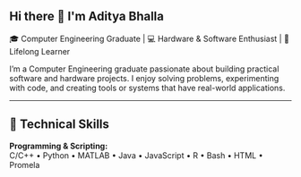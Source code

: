 ## Hi there 👋 I'm Aditya Bhalla

🎓 Computer Engineering Graduate | 💻 Hardware & Software Enthusiast | 🚀 Lifelong Learner  

I’m a Computer Engineering graduate passionate about building practical software and hardware projects. I enjoy solving problems, experimenting with code, and creating tools or systems that have real-world applications.

---
## 🔧 Technical Skills

**Programming & Scripting:**  
C/C++ • Python • MATLAB • Java • JavaScript • R • Bash • HTML • Promela
<!--
**adityabhalla-dev/adityabhalla-dev** is a ✨ _special_ ✨ repository because its `README.md` (this file) appears on your GitHub profile.

Here are some ideas to get you started:

- 🔭 I’m currently working on ...
- 🌱 I’m currently learning ...
- 👯 I’m looking to collaborate on ...
- 🤔 I’m looking for help with ...
- 💬 Ask me about ...
- 📫 How to reach me: ...
- 😄 Pronouns: ...
- ⚡ Fun fact: ...
-->
